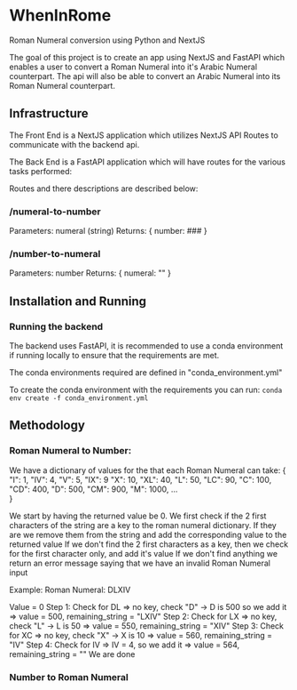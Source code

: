 # WhenInRome
Roman Numeral conversion using Python and NextJS

The goal of this project is to create an app using NextJS and FastAPI which enables a user to convert a Roman Numeral into it's Arabic Numeral counterpart. The api will also be able to convert an Arabic Numeral into its Roman Numeral counterpart.



## Infrastructure

The Front End is a NextJS application which utilizes NextJS API Routes to communicate with the backend api.

The Back End is a FastAPI application which will have routes for the various tasks performed:

Routes and there descriptions are described below:
### /numeral-to-number
Parameters: numeral (string)
Returns: {
    number: ###
}

### /number-to-numeral
Parameters: number
Returns: {
    numeral: ""
}


## Installation and Running

### Running the backend
The backend uses FastAPI, it is recommended to use a conda environment if running locally to ensure that the requirements are met.

The conda environments required are defined in "conda_environment.yml"

To create the conda environment with the requirements you can run:
`conda env create -f conda_environment.yml`

## Methodology

### Roman Numeral to Number:

We have a dictionary of values for the that each Roman Numeral can take:
{
    "I": 1,
    "IV": 4,
    "V": 5,
    "IX": 9
    "X": 10,
    "XL": 40,
    "L": 50,
    "LC": 90,
    "C": 100,
    "CD": 400,
    "D": 500,
    "CM": 900,
    "M": 1000,
    ...   
}

We start by having the returned value be 0.
We first check if the 2 first characters of the string are a key to the roman numeral dictionary.
If they are we remove them from the string and add the corresponding value to the returned value
If we don't find the 2 first characters as a key, then we check for the first character only, and add it's value
If we don't find anything we return an error message saying that we have an invalid Roman Numeral input

Example:
Roman Numeral: DLXIV

Value = 0
Step 1: Check for DL => no key, check "D" -> D is 500 so we add it => value = 500, remaining_string = "LXIV"
Step 2: Check for LX => no key, check "L" -> L is 50 => value = 550, remaining_string = "XIV"
Step 3: Check for XC => no key, check "X" -> X is 10 => value = 560, remaining_string = "IV"
Step 4: Check for IV => IV = 4, so we add it => value = 564, remaining_string = ""
We are done



### Number to Roman Numeral
